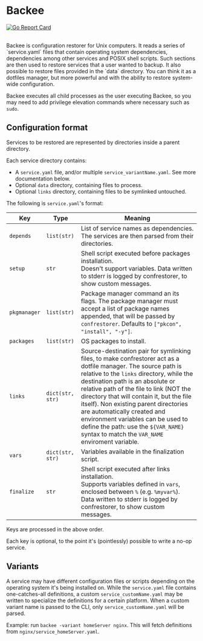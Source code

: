 # Backee
[![Go Report Card](https://goreportcard.com/badge/github.com/livingsilver94/backee)](https://goreportcard.com/report/github.com/livingsilver94/backee)

</br>
Backee is configuration restorer for Unix computers. It reads a series of `service.yaml` files that contain operating system dependencies, dependencies among other services and POSIX shell scripts. Such sections are then used to restore services that a user wanted to backup. It also possible to restore files provided in the `data` directory. You can think it as a dotfiles manager, but more powerful and with the ability to restore system-wide configuration.

Backee executes all child processes as the user executing Backee, so you may need to add privilege elevation commands where necessary such as `sudo`.

## Configuration format

Services to be restored are represented by directories inside a parent directory.

Each service directory contains:

 - A `service.yaml` file, and/or multiple `service_variantName.yaml`. See more documentation below.
 - Optional `data` directory, containing files to process.
 - Optional `links` directory, containing files to be symlinked untouched.

The following is `service.yaml`'s format:

|Key|Type|Meaning|
|---|---|---|
|`depends`|`list(str)`|List of service names as dependencies.</br>The services are then parsed from their directories.|
|`setup`|`str`|Shell script executed before packages installation.</br>Doesn't support variables. Data written to stderr is logged by confrestorer, to show custom messages.|
|`pkgmanager`|`list(str)`|Package manager command an its flags. The package manager must accept a list of package names appended, that will be passed by `confrestorer`. Defaults to `["pkcon", "install", "-y"]`.|
|`packages`|`list(str)`|OS packages to install.|
|`links`|`dict(str, str)`|Source-destination pair for symlinking files, to make confrestorer act as a dotfile manager. The source path is relative to the `links` directory, while the destination path is an absolute or relative path of the file to link (NOT the directory that will contain it, but the file itself). Non existing parent directories are automatically created and environment variables can be used to define the path: use the `${VAR_NAME}` syntax to match the `VAR_NAME` enviroment variable.|
|`vars`|`dict(str, str)`|Variables available in the finalization script.|
|`finalize`|`str`|Shell script executed after links installation.</br>Supports variables defined in `vars`, enclosed between `%` (e.g. `%myvar%`). Data written to stderr is logged by confrestorer, to show custom messages.|

Keys are processed in the above order.

Each key is optional, to the point it's (pointlessly) possible to write a no-op service.

## Variants

A service may have different configuration files or scripts depending on the operating system it's being installed on. While the `service.yaml` file contains one-catches-all definitions, a custom `service_customName.yaml` may be written to specialize the definitions for a certain platform. When a custom variant name is passed to the CLI, only `service_customName.yaml` will be parsed.

Example: run `backee -variant homeServer nginx`. This will fetch definitions from `nginx/service_homeServer.yaml`.

